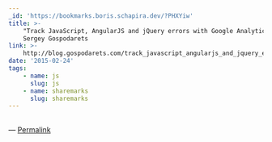 ```yaml
---
_id: 'https://bookmarks.boris.schapira.dev/?PHXYiw'
title: >-
    "Track JavaScript, AngularJS and jQuery errors with Google Analytics",
    Sergey Gospodarets
link: >-
    http://blog.gospodarets.com/track_javascript_angularjs_and_jquery_errors_with_google_analytics/
date: '2015-02-24'
tags:
    - name: js
      slug: js
    - name: sharemarks
      slug: sharemarks
---
```


<br>&#8212;
<a href="https://bookmarks.boris.schapira.dev/?PHXYiw" title="Permalink">Permalink</a>
